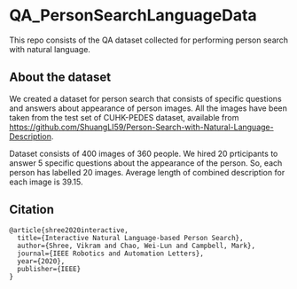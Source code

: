 # QA_PersonSearchLanguageData
This repo consists of the QA dataset collected for performing person search with natural language.

## About the dataset
We created a dataset for person search that consists of specific questions and answers about appearance of person images. All the images have been taken from the test set of CUHK-PEDES dataset, available from https://github.com/ShuangLI59/Person-Search-with-Natural-Language-Description.

Dataset consists of 400 images of 360 people. We hired 20 prticipants to answer 5 specific questions about the appearance of the person. So, each person has labelled 20 images. Average length of combined description for each image is 39.15.

## Citation
```Shell
@article{shree2020interactive,
  title={Interactive Natural Language-based Person Search},
  author={Shree, Vikram and Chao, Wei-Lun and Campbell, Mark},
  journal={IEEE Robotics and Automation Letters},
  year={2020},
  publisher={IEEE}
}
  ```
